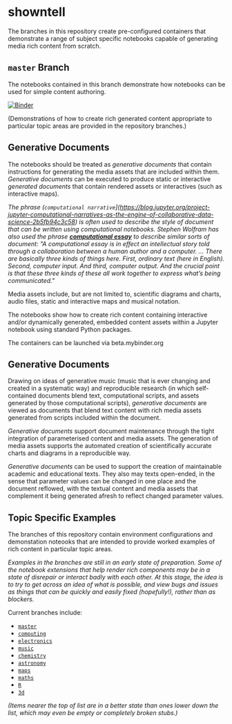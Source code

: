 # showntell

The branches in this repository create pre-configured containers that demonstrate a range of subject specific  notebooks capable of generating media rich content from scratch.

## `master` Branch

The notebooks contained in this branch demonstrate how notebooks can be used for simple content authoring.

[![Binder](http://mybinder.org/badge.svg)](https://mybinder.org/v2/gh/psychemedia/showntell/master)

(Demonstrations of how to create rich generated content appropriate to particular topic areas are provided in the repository branches.)

## Generative Documents

The notebooks should be treated as *generative documents* that contain instructions for generating the media assets that are included within them. *Generative documents* can be executed to produce static or interactive *generated documents* that contain rendered assets or interactives (such as interactive maps).

*The phrase (`computational narrative`](https://blog.jupyter.org/project-jupyter-computational-narratives-as-the-engine-of-collaborative-data-science-2b5fb94c3c58) is often used to describe the style of document that can be written using computational notebooks. Stephen Wolfram has also used the phrase [__computational essay__](http://blog.stephenwolfram.com/2017/11/what-is-a-computational-essay/) to describe similar sorts of document: "A computational essay is in effect an intellectual story told through a collaboration between a human author and a computer. ... There are basically three kinds of things here. First, ordinary text (here in English). Second, computer input. And third, computer output. And the crucial point is that these three kinds of these all work together to express what’s being communicated."*

Media assets include, but are not limited to, scientific diagrams and charts, audio files, static and interactive maps and musical notation.

The notebooks show how to create rich content containing interactive and/or dynamically generated, embedded content assets within a Jupyter notebook using standard Python packages.

The containers can be launched via beta.mybinder.org

## Generative Documents

Drawing on ideas of generative music (music that is ever changing and created in a systematic way) and reproducible research (in which self-contained documents blend text, computational scripts, and assets generated by those computational scripts), *generative documents* are viewed as documents that blend text content with rich media assets generated from scripts included within the document.

*Generative documents* support document maintenance through the tight integration of parameterised content and media assets. The generation of media assets supports the automated creation of scientifically accurate charts and diagrams in a reproducible way.

*Generative documents* can be used to support the creation of maintainable academic and educational texts. They also may texts open-ended, in the sense that parameter values can be changed in one place and the document reflowed, with the textual content and media assets that complement it being generated afresh to reflect changed parameter values.

## Topic Specific Examples

The branches of this repository contain environment configurations and demonstation noteooks that are intended to provide worked examples of rich content in particular topic areas.

*Examples in the branches are still in an early state of preparation. Some of the notebook extensions that help render rich components may be in a state of disrepair or interact badly with each other. At this stage, the idea is to try to get across an idea of what is possible, and view bugs and issues as things that can be quickly and easily fixed (hopefully!), rather than as blockers.*

Current branches include:

- [`master`](.)
- [`computing`](../../tree/computing)
- [`electronics`](../../tree/electronics)
- [`music`](../../tree/music)
- [`chemistry`](../../tree/chemistry)
- [`astronomy`](../../tree/astronomy)
- [`maps`](../../tree/maps)
- [`maths`](../../tree/maths)
- [`R`](../../tree/R)
- [`3d`](../../tree/3d)

*(Items nearer the top of list are in a better state than ones lower down the list, which may even be empty or completely broken stubs.)*